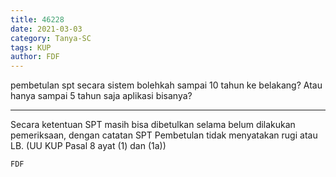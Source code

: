 ```yaml
---
title: 46228
date: 2021-03-03
category: Tanya-SC
tags: KUP
author: FDF
---
```


pembetulan spt secara sistem bolehkah sampai 10 tahun ke belakang? Atau hanya sampai 5 tahun saja aplikasi bisanya?

---

Secara ketentuan SPT masih bisa dibetulkan selama belum dilakukan pemeriksaan, dengan catatan SPT Pembetulan tidak menyatakan rugi atau LB. (UU KUP Pasal 8 ayat (1) dan (1a))

`FDF`
